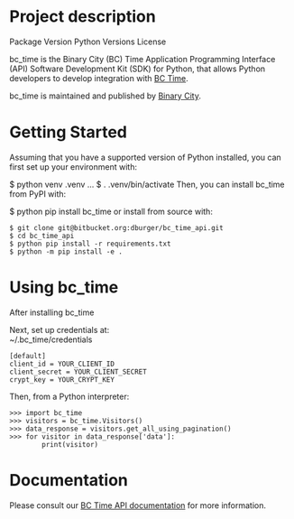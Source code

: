 # Project description
Package Version Python Versions License

bc_time is the Binary City (BC) Time Application Programming Interface (API) Software Development Kit (SDK) for Python, that allows Python developers to develop integration with [BC Time](https://time.bcity.me).

bc_time is maintained and published by [Binary City](https://bcity.me).

# Getting Started
Assuming that you have a supported version of Python installed, you can first set up your environment with:

$ python venv .venv
...
$ . .venv/bin/activate
Then, you can install bc_time from PyPI with:

$ python pip install bc_time
or install from source with:
~~~
$ git clone git@bitbucket.org:dburger/bc_time_api.git
$ cd bc_time_api
$ python pip install -r requirements.txt
$ python -m pip install -e .
~~~

# Using bc_time
After installing bc_time

Next, set up credentials at:\
~/.bc_time/credentials

~~~
[default]
client_id = YOUR_CLIENT_ID
client_secret = YOUR_CLIENT_SECRET
crypt_key = YOUR_CRYPT_KEY
~~~

Then, from a Python interpreter:
~~~
>>> import bc_time
>>> visitors = bc_time.Visitors()
>>> data_response = visitors.get_all_using_pagination()
>>> for visitor in data_response['data']:
        print(visitor)
~~~

# Documentation

Please consult our [BC Time API documentation](https://docs.google.com/document/d/1sI0mUy8-65NuDfVKKBxzJSyY9olkjWp3xmtRnR58Lkg/) for more information.